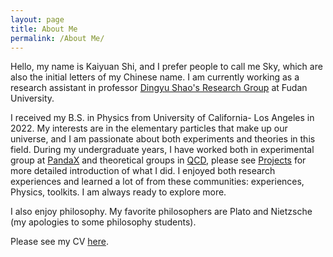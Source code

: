 ```yaml
---
layout: page
title: About Me
permalink: /About Me/
---
```


Hello, my name is Kaiyuan Shi, and I prefer people to call me Sky, which are also the initial letters of my Chinese name.
I am currently working as a research assistant in professor [Dingyu Shao's Research Group](https://shaodingyu.github.io/) at Fudan University.

I received my B.S. in Physics from University of California- Los Angeles in 2022.
My interests are in the elementary particles that make up our universe, and I am passionate about both experiments and theories in this field.
During my undergraduate years, I have worked both in experimental group at [PandaX](https://pandax.sjtu.edu.cn/) and theoretical groups in [QCD](https://kang-research-group.physics.ucla.edu/), please see [Projects](https://kaiyuan-shi.github.io/Projects/) for more detailed introduction of what I did.
I enjoyed both research experiences and learned a lot of from these communities: experiences, Physics, toolkits.
I am always ready to explore more.

I also enjoy philosophy. My favorite philosophers are Plato and Nietzsche (my apologies to some philosophy students).

Please see my CV <a href="CV_SkyShi.pdf" target="_blank">here<a>.
